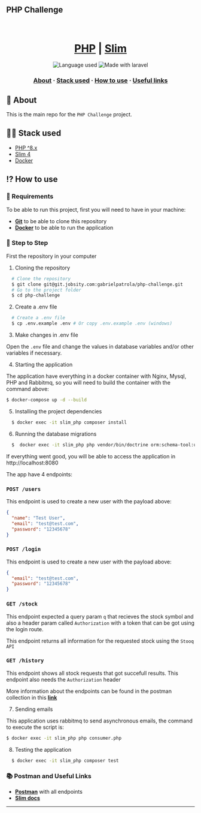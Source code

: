 ## PHP Challenge

<h1 align="center">
    <br/>
 <a href="https://www.php.net/downloads" target="_blank" rel="noopener">PHP</a> | <a href="https://www.slimframework.com/docs/v4/" target="_blank" rel="noopener">Slim</a>
</h1>

<p align="center">
 <img alt="Language used" src="https://img.shields.io/badge/Language%20-%20^8.0-green?style=flat&logo=PHP">
 <img alt="Made with laravel" src="https://img.shields.io/badge/Made%20with%20-%Slim-orange?style=flat&logo=Slim">
<p>

<h3 align="center">
  <a href="./README.md">About</a>
  <span> · </span>
  <a href="#-stack-used">Stack used</a>
  <span> · </span>
  <a href="#-how-to-use">How to use</a>
  <span> · </span>
  <a href="#-useful-links">Useful links</a>
</h3>

## 💭 About

This is the main repo for the `PHP Challenge` project.

## 👨‍💻 Stack used

- <a href="https://www.php.net/downloads" target="_blank" rel="noopener">PHP ^8.x</a>
- <a href="https://www.slimframework.com/docs/v4/" target="_blank" rel="noopener">Slim 4</a>
- <a href="https://docs.docker.com/" target="_blank" rel="noopener">Docker</a>

## ⁉ How to use

### 🤔 Requirements

To be able to run this project, first you will need to have in your machine:

- **<a href="https://getcomposer.org" target="_blank" rel="noopener">Git</a>** to be able to clone this repository
- **<a href="https://docs.docker.com/" target="_blank" rel="noopener">Docker</a>** to be able to run the application

### 📝 Step to Step

First the repository in your computer

1. Cloning the repository

```sh
  # Clone the repository
  $ git clone git@git.jobsity.com:gabrielpatrola/php-challenge.git
  # Go to the project folder
  $ cd php-challenge
```

2. Create a .env file

```sh
  # Create a .env file
  $ cp .env.example .env # Or copy .env.example .env (windows)
```

3. Make changes in .env file

Open the `.env` file and change the values in database variables and/or other variables if necessary.

4. Starting the application

The application have everything in a docker container with Nginx, Mysql, PHP and Rabbitmq, so you will need to build the
container with the command above:

```sh
$ docker-compose up -d --build 
```

5. Installing the project dependencies

```sh
  $ docker exec -it slim_php composer install  
```

6. Running the database migrations

```sh
  $  docker exec -it slim_php php vendor/bin/doctrine orm:schema-tool:update --force
```

If everything went good, you will be able to access the application in http://localhost:8080

The app have 4 endpoints:

### `POST /users`

This endpoint is used to create a new user with the payload above:

```json
{
  "name": "Test User",
  "email": "test@test.com",
  "password": "12345678"
}
```

### `POST /login`

This endpoint is used to create a new user with the payload above:

```json
{
  "email": "test@test.com",
  "password": "12345678"
}
```

### `GET /stock`

This endpoint expected a query param `q` that recieves the stock symbol and also a header param called `Authorization` 
with a token that can be got using the login route.

This endpoint returns all information for the requested stock using the `Stooq API`

### `GET /history`

This endpoint shows all stock requests that got succefull results. This endpoint also needs the `Authorization` header

More information about the endpoints can be found in the postman collection in this **<a href="./assets/slim-request.postman_collection.json" target="_blank" rel="noopener">link</a>**

7. Sending emails

This application uses rabbitmq to send asynchronous emails, the command to execute the script is:

```sh
$ docker exec -it slim_php php consumer.php  
```

8. Testing the application

```sh
  $ docker exec -it slim_php composer test  
```

### 📚 Postman and Useful Links

- **<a href="./assets/slim-request.postman_collection.json" target="_blank" rel="noopener">Postman</a>** with all
  endpoints
- **<a href="https://www.slimframework.com/docs/v4/" target="_blank" rel="noopener">Slim docs</a>**

---

